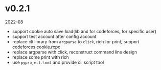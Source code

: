 
# v0.2.1

2022-08

- support cookie auto save load(lib and for codeforces, for specific user)
- support test account after config account
- replace cli library from `argparse` to `click`, rich for print, support codeforces cookie.rcpc
- replace argparse with click, reconstruct command line design
- replace some print with rich
- use `pyproject.toml` and provide cli script tool


